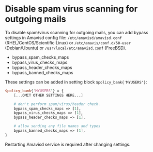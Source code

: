 # Disable spam virus scanning for outgoing mails

To disable spam/virus scanning for outgoing mails, you can add bypass settings in Amavisd config file: `/etc/amavisd/amavisd.conf` (RHEL/CentOS/Scientific Linux) or `/etc/amavis/conf.d/50-user` (Debian/Ubuntu) or `/usr/local/etc/amavisd.conf` (FreeBSD).

* bypass_spam_checks_maps
* bypass_virus_checks_maps
* bypass_header_checks_maps
* bypass_banned_checks_maps

These settings can be added in setting block `$policy_bank{'MYUSERS'}`:

```perl
$policy_bank{'MYUSERS'} = {
    [...OMIT OTHER SETTINGS HERE...]

    # don't perform spam/virus/header check.
    bypass_spam_checks_maps => [1],
    bypass_virus_checks_maps => [1],
    bypass_header_checks_maps => [1],

    # allow sending any file names and types
    bypass_banned_checks_maps => [1],
}
```

Restarting Amavisd service is required after changing settings.
